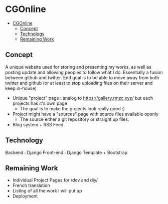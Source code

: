 # CGOnline

- [CGOnline](#cgonline)
  - [Concept](#concept)
  - [Technology](#technology)
  - [Remaining Work](#remaining-work)

## Concept

A unique website used for storing and presenting my works, as well as posting update and allowing peoples to follow what I do.
Essentially a fusion between github and twitter.
End goal is to be able to move away from both twitter and github (or at least to stop uploading files on their server and keep in-house)

- Unique "project" page : analog to <https://gallery.rmzc.xyz/> but each projects has it's own page
  - The goal is to make the projects look really good :)
- Project might have a "sources" page with source files available openly
  - The source either a git repository or straight up files.
- Blog system + RSS Feed.

## Technology

Backend : Django
Front-end : Django Template + Bootstrap

## Remaining Work

- Individual Project Pages for /dev and diy/
- French translation
- Listing of all the work I will put up
- Deployment
